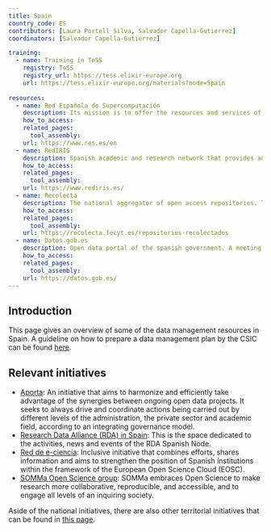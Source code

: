 ```yaml
---
title: Spain
country_code: ES
contributors: [Laura Portell Silva, Salvador Capella-Gutierrez]
coordinators: [Salvador Capella-Gutierrez]

training:
  - name: Training in TeSS
    registry: TeSS
    registry_url: https://tess.elixir-europe.org
    url: https://tess.elixir-europe.org/materials?node=Spain
    
resources:
  - name: Red Española de Supercomputación
    description: Its mission is to offer the resources and services of supercomputing and data management necessary for the development of innovative and high-quality scientific and technological projects, through competitive calls based on the scientific excellence of the projects to be developed.
    how_to_access: 
    related_pages:
      tool_assembly:
    url: https://www.res.es/en
  - name: RedIRIS
    description: Spanish academic and research network that provides advanced communication services to the scientific community and national universities.
    how_to_access: 
    related_pages:
      tool_assembly:
    url: https://www.rediris.es/
  - name: Recolecta
    description: The national aggregator of open access repositories. This platform brings together all the Spanish digital infrastructures in which open access research results are published and / or deposited.
    how_to_access: 
    related_pages:
      tool_assembly:
    url: https://recolecta.fecyt.es/repositorios-recolectados 
  - name: Datos.gob.es
    description: Open data portal of the spanish government. A meeting point for the various actors that make up the open data ecosystem.
    how_to_access: 
    related_pages:
      tool_assembly:
    url: https://datos.gob.es/
---
```


## Introduction 

This page gives an overview of some of the data management resources in Spain. A guideline on how to prepare a data management plan by the CSIC can be found [here](https://digital.csic.es/dc/politicas/preparacion-planes-gestion-datos.jsp).

## Relevant initiatives

- [Aporta](https://datos.gob.es/es/acerca-de-la-iniciativa-aporta): An initiative that aims to harmonize and efficiently take advantage of the synergies between ongoing open data projects. It seeks to always drive and coordinate actions being carried out by different levels of the administration, the private sector and academic field, according to an integrating governance model.
- [Research Data Alliance (RDA) in Spain](https://www.rd-alliance.org/groups/rda-spain): This is the space dedicated to the activities, news and events of the RDA Spanish Node.
- [Red de e-ciencia](https://www.e-ciencia.es/): Inclusive initiative that combines efforts, shares information and aims to strengthen the position of Spanish institutions within the framework of the European Open Science Cloud (EOSC).
- [SOMMa Open Science group](https://www.somma.es/research/open-science): SOMMa embraces Open Science to make research more collaborative, reproducible, and accessible, and to engage all levels of an inquiring society.

Aside of the national initiatives, there are also other territorial initiatives that can be found in [this page](https://datos.gob.es/es/iniciativas/categoria/salud-2285/categoria/ciencia-y-tecnologia-2271).

